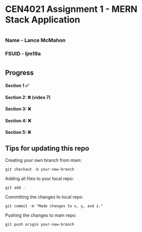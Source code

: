 # CEN4021 Assignment 1 - MERN Stack Application
#
### Name - Lance McMahon
### FSUID - ljm19a
#

## Progress

#### Section 1 ✅
#### Section 2: ❌ (video 7)
#### Section 3: ❌
#### Section 4: ❌
#### Section 5: ❌

## Tips for updating this repo

Creating your own branch from main:
```
git checkout -b your-new-branch
```

Adding all files to your local repo:
```
git add .
```

Committing the changes to local repo:
```
git commit -m "Made changes to x, y, and z."
```

Pushing the changes to main repo:
```
git push origin your-new-branch
```
